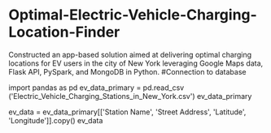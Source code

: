 # Optimal-Electric-Vehicle-Charging-Location-Finder
Constructed an app-based solution aimed at delivering optimal charging locations for EV users in the city of New York leveraging Google Maps data, Flask API, PySpark, and MongoDB in Python.
#Connection to database

import pandas as pd
ev_data_primary = pd.read_csv ('Electric_Vehicle_Charging_Stations_in_New_York.csv')
ev_data_primary

ev_data = ev_data_primary[['Station Name', 'Street Address', 'Latitude', 'Longitude']].copy()
ev_data
